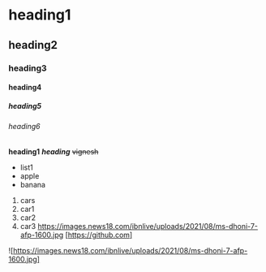 # heading1
## heading2
### heading3
#### heading4
##### heading5
###### heading6
**heading1**
***heading***
~~vignesh~~
* list1 
 * apple
 * banana

1.  cars
2.   car1
3.   car2
4.   car3
https://images.news18.com/ibnlive/uploads/2021/08/ms-dhoni-7-afp-1600.jpg
[https://github.com]

![https://images.news18.com/ibnlive/uploads/2021/08/ms-dhoni-7-afp-1600.jpg]

